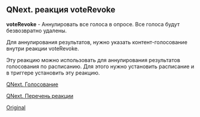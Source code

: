 ## QNext. реакция voteRevoke

**voteRevoke** - Аннулировать все голоса в опросе. Все голоса будут безвозвратно удалены.

Для аннулирования результатов, нужно указать контент-голосование внутри реакции voteRevoke.

Эту реакцию можно использовать для аннулирования результатов голосования по расписанию. Для этого нужно установить расписание и в триггере установить эту реакцию.



[QNext. Голосование](/docs-test/_export/admin/vote-about)

[QNext. Перечень реакции](/docs-test/_export/reactions)
  
[Original](https://telegra.ph/QNext-admin-reaction-voteRevoke-04-28)